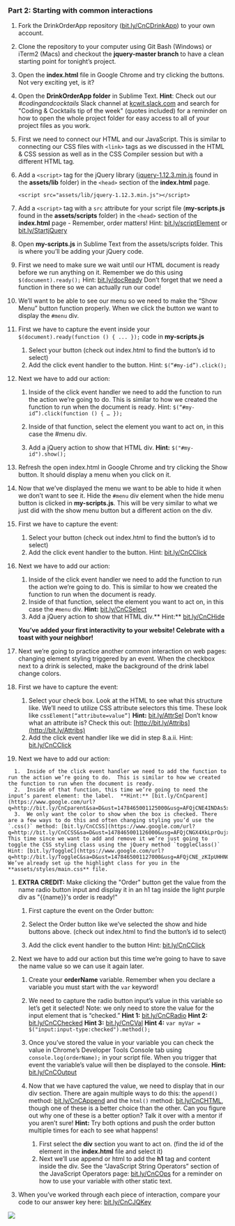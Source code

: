 ### Part 2:  Starting with common interactions

1.  Fork the DrinkOrderApp repository ([bit.ly/CnCDrinkApp](https://www.google.com/url?q=http://bit.ly/CnCDrinkApp&sa=D&ust=1478465001097000&usg=AFQjCNH9ExQF2ZKCvBQ0aNG3T7FYe9xDwQ)) to your own account.

1.  Clone the repository to your computer using Git Bash (Windows)  or iTerm2 (Macs) and checkout the **jquery-master branch** to have a clean starting point for tonight’s project.

1.  Open the **index.html** file in Google Chrome and try clicking the buttons.  Not very exciting yet, is it?

1.  Open the **DrinkOrderApp folder** in Sublime Text.
 **Hint**: Check out our *#codingandcocktails* Slack channel at [kcwit.slack.com](https://www.google.com/url?q=http://kcwit.slack.com&sa=D&ust=1478465001101000&usg=AFQjCNFMSx87xEDMJXGjwC-ldhqmr9aXXg) and search for &quot;Coding &amp; Cocktails tip of the week&quot; (quotes included) for a reminder on how to open the whole project folder for easy access to all of your project files as you work.

1.  First we need to connect our HTML and our JavaScript.  This is similar to connecting our CSS files with `<link>` tags as we discussed in the HTML &amp; CSS session as well as in the CSS Compiler session but with a different HTML tag.

  1.  Add a `<script>` tag for the jQuery library ([jquery-1.12.3.min.js](https://www.google.com/url?q=https://github.com/KansasCityWomeninTechnology/DrinkOrderApp/blob/jquery-master/assets/lib/jquery-1.12.3.min.js&sa=D&ust=1478465001104000&usg=AFQjCNGu8qGW-WYNlBHwzlzR9ABIcGKm3A) found in the **assets/lib** folder)  in the `<head>` section of the **index.html** page.

      `<script src="assets/lib/jquery-1.12.3.min.js"></script>`

   1.  Add a `<script>` tag with a `src` attribute  for your script file (**my-scripts.js** found in the **assets/scripts** folder) in the `<head>` section of the **index.html** page  - Remember, order matters! Hint: [bit.ly/scriptElement](https://www.google.com/url?q=http://bit.ly/scriptElement&sa=D&ust=1478465001107000&usg=AFQjCNGGBgb6RmAH_zRr5ahiZPKi8HOWeg) or [bit.ly/StartjQuery](https://www.google.com/url?q=http://bit.ly/StartjQuery&sa=D&ust=1478465001108000&usg=AFQjCNGrFFQhedkvMZmSRc6-7458mBCZ4A)

1.  Open **my-scripts.js** in Sublime Text from the assets/scripts folder. This is where you’ll be adding your jQuery code.

1.  First we need to make sure we wait until our HTML document is ready before we run anything on it.  Remember we do this using `$(document).ready();`  Hint: [bit.ly/docReady](https://www.google.com/url?q=http://bit.ly/docReady&sa=D&ust=1478465001110000&usg=AFQjCNFPlR8KVar8yLLamN-w76KLh-3Fxw) Don’t forget that we need a function in there so we can actually run our code!

1.  We’ll want to be able to see our menu so we need to make the “Show Menu” button function properly.  When we click the button we want to display the `#menu` div.

  1.  First we have to capture the event inside your `$(document).ready(function () { ... });` code in **my-scripts.js**

      1.  Select your button (check out index.html to find the button’s id to select)
      2.  Add the click event handler to the button.
   Hint: `$(“#my-id”).click();`

  1.  Next we have to add our action:

      1.  Inside of the click event handler we need to add the function to run the action we’re going to do.  This is similar to how we created the function to run when the document is ready. Hint: `$(“#my-id”).click(function () { … });`

      1.  Inside of that function, select the element you want to act on, in this case the #menu div.
      2.  Add a jQuery action to show that HTML div. **Hint:** `$("#my-id").show();`

1.  Refresh the open index.html in Google Chrome and try clicking the Show button.  It should display a menu when you click on it.

1.  Now that we’ve displayed the menu we want to be able to hide it when we don’t want to see it. Hide the `#menu` div element when the hide menu button is clicked in **my-scripts.js**.  This will be very similar to what we just did with the show menu button but a different action on the div.

  1.  First we have to capture the event:

      1.  Select your button (check out index.html to find the button’s id to select)
      2.  Add the click event handler to the button. Hint: [bit.ly/CnCClick](https://www.google.com/url?q=http://bit.ly/CnCClick&sa=D&ust=1478465001119000&usg=AFQjCNGFLGYK72Z48aU6ZdHoxPLn8iGxog)

  1.  Next we have to add our action:

      1.  Inside of the click event handler we need to add the function to run the action we’re going to do.  This is similar to how we created the function to run when the document is ready.
      2.  Inside of that function, select the element you want to act on, in this case the `#menu` div. **Hint:** [bit.ly/CnCSelect](https://www.google.com/url?q=http://bit.ly/CnCSelect&sa=D&ust=1478465001120000&usg=AFQjCNGaRchbzwN8596cSVEIHMgC15TjMw)
      3.  Add a jQuery action to show that HTML div.** Hint:** [bit.ly/CnCHide](https://www.google.com/url?q=http://bit.ly/CnCHide&sa=D&ust=1478465001121000&usg=AFQjCNF9S4iE-RvWIXx6KJXlfMajErm5JA)

      **You’ve added your first interactivity to your website! Celebrate with a toast with your neighbor!**

1.  Next we’re going to practice another common interaction on web pages: changing element styling triggered by an event.  When the checkbox next to a drink is selected, make the background of the drink label change colors.

  1.  First we have to capture the event:

      1.  Select your check box.  Look at the HTML to see what this structure like.  We’ll need to utilize CSS attribute selectors this time.  These look like `cssElement[“attribute=value”]`  **Hint:** [bit.ly/AttrSel](http://bit.ly/AttrSel)  Don’t know what an attribute is?  Check this out: [http://bit.ly/Attribs](http://bit.ly/Attribs)
      2.  Add the click event handler like we did in step 8.a.ii. Hint: [bit.ly/CnCClick](http://bit.ly/CnCClick)

   1.  Next we have to add our action:

      1.  Inside of the click event handler we need to add the function to run the action we’re going to do.  This is similar to how we created the function to run when the document is ready.
      2.  Inside of that function, this time we’re going to need the input’s parent element: the label.  **Hint:** [bit.ly/CnCparent](https://www.google.com/url?q=http://bit.ly/CnCparent&sa=D&ust=1478465001125000&usg=AFQjCNE4INDAs5xRmmQl2TP1uUcO0N0qNg)
      3.  We only want the color to show when the box is checked. There are a few ways to do this and often changing styling you’d use the `.css()` method: [bit.ly/CnCCSS](https://www.google.com/url?q=http://bit.ly/CnCCSS&sa=D&ust=1478465001126000&usg=AFQjCNGX4XkLprOujxC6Yb72j_nna1rLVw).  This time since we want to add and remove it we’re just going to toggle the CSS styling class using the jQuery method `toggleClass()` Hint: [bit.ly/ToggleC](https://www.google.com/url?q=http://bit.ly/ToggleC&sa=D&ust=1478465001127000&usg=AFQjCNE_zKIpUHHNGJONJhbO2zFA_W4qng)  We’ve already set up the highlight class for you in the **assets/styles/main.css** file.

1.  **EXTRA CREDIT:** Make clicking the &quot;Order&quot; button get the value from the name radio button input and display it in an h1 tag inside the light purple div as &quot;{{name}}&#039;s order is ready!&quot;

    1.  First capture the event on the Order button:

      1.  Select the Order button like we’ve selected the show and hide buttons above. (check out index.html to find the button’s id to select)
      2.  Add the click event handler to the button Hint: [bit.ly/CnCClick](https://www.google.com/url?q=http://bit.ly/CnCClick&sa=D&ust=1478465001130000&usg=AFQjCNE9sKnrtJJdiDZGcwrRkpyOAwaCvg)

  1.  Next we have to add our action but this time we’re going to have to save the name value so we can use it again later.

      1.  Create your **orderName** variable.  Remember when you declare a variable you must start with the `var` keyword!
      2.  We need to capture the radio button input’s value in this variable  so let’s get it selected!  Note: we only need to store the value for the input element that is “checked.” **Hint 1:** [bit.ly/CnCRadio](https://www.google.com/url?q=http://bit.ly/CnCRadio&sa=D&ust=1478465001132000&usg=AFQjCNFkmjVHQ0WwM9G63fZV5-bX8fqeJw) **Hint 2:** [bit.ly/CnCChecked](http://bit.ly/CnCChecked) **Hint 3:** [bit.ly/CnCVal](https://www.google.com/url?q=http://bit.ly/CnCVal&sa=D&ust=1478465001133000&usg=AFQjCNEOLMx1XT212cHayeyAbhTunDflNg) **Hint 4:** `var myVar = $("input:input-type:checked").method();`
      3.  Once you’ve stored the value in your variable you can check the value in Chrome’s Developer Tools Console tab using `console.log(orderName);` in your script file.  When you trigger that event the variable’s value will then be displayed to the console. **Hint:** [bit.ly/CnCOutput](http://bit.ly/CnCOutput)
      4.  Now that we have captured the value, we need to display that in our div section.  There are again multiple ways to do this: the `append()` method: [bit.ly/CnCAppend](http://bit.ly/CnCAppend)  and the `html()` method: [bit.ly/CnCHTML](http://bit.ly/CnCHTML), though one of these is a better choice than the other. Can you figure out why one of these is a better option?  Talk it over with a mentor if you aren’t sure! **Hint:** Try both options and push the order button multiple times for each to see what happens!

          1.  First select the **div** section you want to act on.  (find the id of the element in the **index.html** file and select it)
          2.  Next we’ll use append or html to add the **h1** tag and content inside the div.  See the “JavaScript String Operators” section of the JavaScript Operators page: [bit.ly/CnCOps](http://bit.ly/CnCOps) for a reminder on how to use your variable with other static text.

1.  When you’ve worked through each piece of interaction, compare your code to our answer key here: [bit.ly/CnCJQKey](http://bit.ly/CnCJQKey)

![](../images/drink.png)
